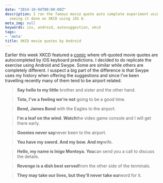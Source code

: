 ```yaml
---
date: "2014-10-04T00:00:00Z"
description: I ran the famous movie quote auto complete experiment using Android after
  seeing it done on XKCD using iOS 8.
meta_img: null
keywords: ios, android, autosuggestion, xkcd
tags:
- 'meta'
title: XKCD movie quotes by Android
---
```


Earlier this week XKCD featured a <a href="https://xkcd.com/1427/" target="_blank">comic</a> where oft-quoted movie quotes are autocompleted by iOS keyboard predictions. I decided to do replicate the exercise using Android and Swype. Some are similar while others are completely different. I suspect a big part of the difference is that Swype uses my history when offering the suggestions and since I’ve been travelling recently many of them tend to be airport related.

<blockquote>
  <b>Say hello to my little</b> brother and sister and the other hand.
</blockquote>
<blockquote>
  <b>Toto, I've a feeling we're not</b> going to be a good time.
</blockquote>
<blockquote>
  <b>Bond, James Bond</b> with the Eagles to the airport.
</blockquote>
<blockquote>
  <b>I'm a leaf on the wind. Watch</b>the video game console and I will get there early.
</blockquote>
<blockquote>
  <b>Goonies never say</b>never been to the airport.
</blockquote>
<blockquote>
  <b>You have my sword. And my bow. And my</b>wife.
</blockquote>
<blockquote>
  <b>Hello, my name is Inigo Montoya. You</b>can send you a call to discuss the details.
</blockquote>
<blockquote>
  <b>Revenge is a dish best served</b>from the other side of the terminals.
</blockquote>
<blockquote>
  <b>They may take our lives, but they'll never take our</b>word for it.
</blockquote>